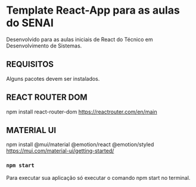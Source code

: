 # Template React-App para as aulas do SENAI

Desenvolvido para as aulas iniciais de React do Técnico em Desenvolvimento de Sistemas.

## REQUISITOS

Alguns pacotes devem ser instalados.

## REACT ROUTER DOM
npm install react-router-dom
https://reactrouter.com/en/main

## MATERIAL UI
npm install @mui/material @emotion/react @emotion/styled
https://mui.com/material-ui/getting-started/

### `npm start`

Para executar sua aplicação só executar o comando npm start no terminal.
